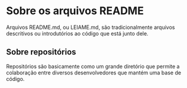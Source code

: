 # Sobre os arquivos README

Arquivos README.md, ou LEIAME.md, são tradicionalmente arquivos descritivos ou
introdutórios ao código que está junto dele.

## Sobre repositórios 

Repositórios são basicamente como um grande diretório que permite a colaboração
entre diversos desenvolvedores que mantém uma base de código.